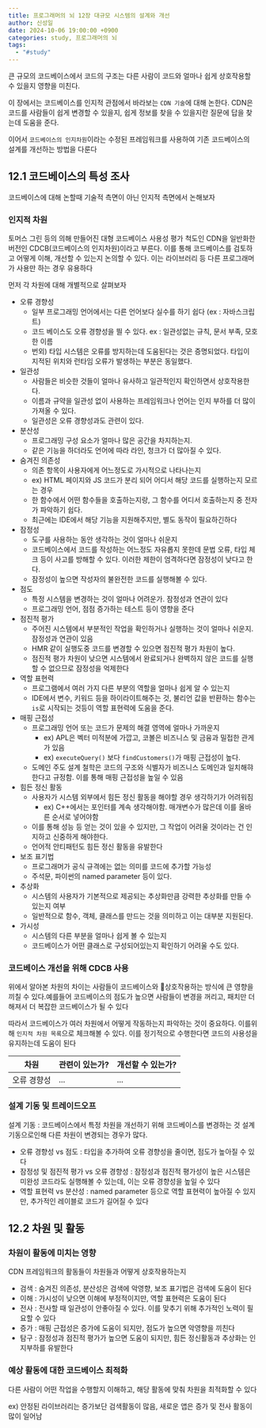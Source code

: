 ```yaml
---
title: 프로그래머의 뇌 12장 대규모 시스템의 설계와 개선
author: 신성일
date: 2024-10-06 19:00:00 +0900
categories: study, 프로그래머의 뇌
tags:
  - "#study"
---
```


큰 규모의 코드베이스에서 코드의 구조는 다른 사람이 코드와 얼마나 쉽게 상호작용할 수 있을지 영향을 미친다. 

이 장에서는 코드베이스를 인지적 관점에서 바라보는 `CDN 기술`에 대해 논한다. CDN은 코드를 사람들이 쉽게 변경할 수 있을지, 쉽게 정보를 찾을 수 있을지란 질문에 답을 찾는데 도움을 준다. 

이어서 `코드베이스의 인지차원`이라는 수정된 프레임워크를 사용하여 기존 코드베이스의 설계를 개선하는 방법을 다룬다

## 12.1 코드베이스의 특성 조사

코드베이스에 대해 논할때 기술적 측면이 아닌 인지적 측면에서 논해보자

### 인지적 차원

토머스 그린 등의 의해 만들어진 대형 코드베이스 사용성 평가 척도인 CDN을 일반화한 버전인 CDCB(코드베이스의 인지차원)이라고 부른다. 이를 통해 코드베이스를 검토하고 어떻게 이해, 개선할 수 있는지 논의할 수 있다. 이는 라이브러리 등 다른 프로그래머가 사용만 하는 경우 유용하다

먼저 각 차원에 대해 개별적으로 살펴보자

- 오류 경향성
	- 일부 프로그래밍 언어에서는 다른 언어보다 실수를 하기 쉽다 (ex : 자바스크립트)
	- 코드 베이스도 오류 경향성을 띌 수 있다. ex : 일관성없는 규칙, 문서 부족, 모호한 이름
	- 번외) 타입 시스템은 오류를 방지하는데 도움된다는 것은 증명되었다. 타입이 지적된 위치와 런타임 오류가 발생하는 부분은 동일했다.
- 일관성
	- 사람들은 비슷한 것들이 얼마나 유사하고 일관적인지 확인하면서 상호작용한다.
	- 이름과 규약을 일관성 없이 사용하는 프레임워크나 언어는 인지 부하를 더 많이 가져올 수 있다.
	- 일관성은 오류 경향성과도 관련이 있다.
- 분산성
	- 프로그래밍 구성 요소가 얼마나 많은 공간을 차지하는지.
	- 같은 기능을 하더라도 언어에 따라 라인, 청크가 더 많아질 수 있다.
- 숨겨진 의존성
	- 의존 항목이 사용자에게 어느정도로 가시적으로 나타나는지
	- ex) HTML 페이지와 JS 코드가 분리 되어 어디서 해당 코드를 실행하는지 모르는 경우
	- 한 함수에서 어떤 함수들을 호출하는지랑, 그 함수를 어디서 호출하는지 중 전자가 파악하기 쉽다.
	- 최근에는 IDE에서 해당 기능을 지원해주지만, 별도 동작이 필요하긴하다
- 잠정성
	- 도구를 사용하는 동안 생각하는 것이 얼마나 쉬운지
	- 코드베이스에서 코드를 작성하는 어느정도 자유롭지 못한데 문법 오류, 타입 체크 등이 사고를 방해할 수 있다. 이러한 제한이 엄격하다면 잠정성이 낮다고 한다.
	- 잠정성이 높으면 작성자의 불완전한 코드를 실행해볼 수 있다.
- 점도
	- 특정 시스템을 변경하는 것이 얼마나 어려운가. 잠정성과 연관이 있다
	- 프로그래밍 언어, 점점 증가하는 테스트 등이 영향을 준다
- 점진적 평가
	- 주어진 시스템에서 부분적인 작업을 확인하거나 실행하는 것이 얼마나 쉬운지. 잠정성과 연관이 있음
	- HMR 같이 실행도중 코드를 변경할 수 있으면 점진적 평가 차원이 높다. 
	- 점진적 평가 차원이 낮으면 시스템에서 완료되거나 완벽하지 않은 코드를 실행할 수 없으므로 잠정성을 억제한다
- 역할 표현력
	- 프로그램에서 여러 가지 다른 부분의 역할을 얼마나 쉽게 알 수 있는지
	- IDE에서 변수, 키워드 등을 하이라이트해주는 것, 불리언 값을 반환하는 함수는 `is`로 시작되는 것등이 역할 표현력에 도움을 준다. 
- 매핑 근접성
	- 프로그래밍 언어 또는 코드가 문제의 해결 영역에 얼마나 가까운지
		- ex) APL은 벡터 미적분에 가깝고, 코볼은 비즈니스 및 금융과 밀접한 관게가 있음
		- ex) `executeQuery()` 보다 `findCustomers()`가 매핑 근접성이 높다.
	- 도메인 주도 설계 철학은 코드의 구조와 식별자가 비즈니스 도메인과 일치해햐 한다고 규정함. 이를 통해 매핑 근접성을 높일 수 있음
- 힘든 정신 활동
	- 사용자가 시스템 외부에서 힘든 정신 활동을 해야할 경우 생각하기가 어려워짐
		- ex) C++에서는 포인터를 계속 생각해야함. 매개변수가 많은데 이를 올바른 순서로 넣어야함
	- 이를 통해 성능 등 얻는 것이 있을 수 있지만, 그 작업이 어려울 것이라는 건 인지하고 신중하게 해야한다.
	- 언어적 안티패턴도 힘든 정신 활동을 유발한다
- 보조 표기법
	- 프로그래머가 공식 규격에는 없는 의미를 코드에 추가할 가능성
	- 주석문, 파이썬의 named parameter 등이 있다.
- 추상화
	- 시스템의 사용자가 기본적으로 제공되는 추상화만큼 강력한 추상화를 만들 수 있는지 여부
	- 일반적으로 함수, 객체, 클래스를 만드는 것을 의미하고 이는 대부분 지원된다. 
- 가시성
	- 시스템의 다른 부분을 얼마나 쉽게 볼 수 있는지
	- 코드베이스가 어떤 클래스로 구성되어있는지 확인하기 어려울 수도 있다. 


### 코드베이스 개선을 위해 CDCB 사용

위에서 알아본 차원의 차이는 사람들이 코드베이스와 상호작용하는 방식에 큰 영향을 끼칠 수 있다.예를들어 코드베이스의 점도가 높으면 사람들이 변경을 꺼리고, 패치만 더해져서 더 복잡한 코드베이스가 될 수 있다

따라서 코드베이스가 여러 차원에서 어떻게 작동하는지 파악하는 것이 중요하다. 이를위해 `인지적 차원 목록`으로 체크해볼 수 있다. 이를 정기적으로 수행한다면 코드의 사용성을 유지하는데 도움이 된다

| 차원     | 관련이 있는가? | 개선할 수 있는가? |
| ------ | -------- | ---------- |
| 오류 경향성 | ...      | ...        |


### 설계 기동 및 트레이드오프

설계 기동 : 코드베이스에서 특정 차원을 개선하기 위해 코드베이스를 변경하는 것
설계 기동으로인해 다른 차원이 변경되는 경우가 많다. 

- 오류 경향성 vs 점도 : 타입을 추가하여 오류 경향성을 줄이면, 점도가 높아질 수 있다
- 잠정성 및 점진적 평가 vs 오류 경향성 : 잠정성과 점진적 평가성이 높은 시스템은 미완성 코드라도 실행해볼 수 있는데, 이는 오류 경향성을 높일 수 있다
- 역할 표현력 vs 분산성 : named parameter 등으로 역할 표현력이 높아질 수 있지만, 추가적인 레이블로 코드가 길어질 수 있다

## 12.2 차원 및 활동

### 차원이 활동에 미치는 영향

CDN 프레임워크의 활동들이 차원들과 어떻게 상호작용하는지

- 검색 : 숨겨진 의존성, 분산성은 검색에 악영향, 보조 표기법은 검색에 도움이 된다
- 이해 : 가시성이 낮으면 이해에 부정적이지만, 역할 표현력은 도움이 된다
- 전사 : 전사할 때 일관성이 안좋아질 수 있다. 이를 맞추기 위해 추가적인 노력이 필요할 수 있다
- 증가 : 매핑 근접성은 증가에 도움이 되지만, 점도가 높으면 악영향을 끼친다
- 탐구 : 잠정성과 점진적 평가가 높으면 도움이 되지만, 힘든 정신활동과 추상화는 인지부하를 유발한다

### 예상 활동에 대한 코드베이스 최적화

다른 사람이 어떤 작업을 수행할지 이해하고, 해당 활동에 맞춰 차원을 최적화할 수 있다

ex) 안정된 라이브러리는 증가보단 검색활동이 많음, 새로운 앱은 증가 및 전사 활동이 많이 일어남



